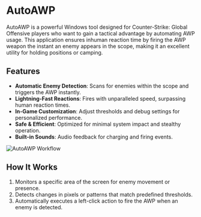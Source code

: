 # AutoAWP

AutoAWP is a powerful Windows tool designed for Counter-Strike: Global Offensive players who want to gain a tactical advantage by automating AWP usage. This application ensures inhuman reaction time by firing the AWP weapon the instant an enemy appears in the scope, making it an excellent utility for holding positions or camping.

## Features

- **Automatic Enemy Detection**: Scans for enemies within the scope and triggers the AWP instantly.
- **Lightning-Fast Reactions**: Fires with unparalleled speed, surpassing human reaction times.
- **In-Game Customization**: Adjust thresholds and debug settings for personalized performance.
- **Safe & Efficient**: Optimized for minimal system impact and stealthy operation.
- **Built-in Sounds**: Audio feedback for charging and firing events.

![AutoAWP Workflow](https://external-preview.redd.it/Ei6-HR5QlIqobPMhSGAC-6U3HclGFQnU3rOgmXB2gfs.jpg?auto=webp&s=440e1182519becdb092e3851d43c70bb66d8b7ba)

## How It Works

1. Monitors a specific area of the screen for enemy movement or presence.
2. Detects changes in pixels or patterns that match predefined thresholds.
3. Automatically executes a left-click action to fire the AWP when an enemy is detected.

